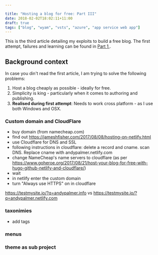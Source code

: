 ```yaml
---

title: "Hosting a blog for free: Part III"
date: 2018-02-02T18:02:11+11:00
draft: true
tags: ["blog", "wyam", "vsts", "azure", "app service web app"]
---
```


This is the third article detailing my exploits to build a free blog.  The first attempt, failures and learning can be found in [Part 1](/posts/hosting-a-free-blog-part-one),.

## Background context
In case you din't read the first article, I am trying to solve the following problems:

1. Host a blog cheaply as possible - ideally for free.
2. Simplicity is king - particularly when it comes to authoring and publishing.  
3. **Realised during first attempt**: Needs to work cross platform - as I use both Windows and OSX.

### Custom domain and CloudFlare
- buy domain (from namecheap.com)
- find out https://jameshfisher.com/2017/08/08/hosting-on-netlify.html
- use Cloudflare for DNS and SSL
- following instructions in cloudflare: delete a record and cname.  scan DNS. Replace cname with andypalmer.netlify.com 
- change NameCheap's name servers to cloudflare (as per https://www.goheroe.org/2017/08/21/host-your-blog-for-free-with-hugo-github-netlify-and-cloudflare/)
- wait
- in netlify enter the custom domain
- turn "Always use HTTPS" on in cloudflare


https://testmysite.io/?q=andypalmer.info
vs
https://testmysite.io/?q=andypalmer.netlify.com

### taxonimies
- add tags

### menus


### theme as sub project


